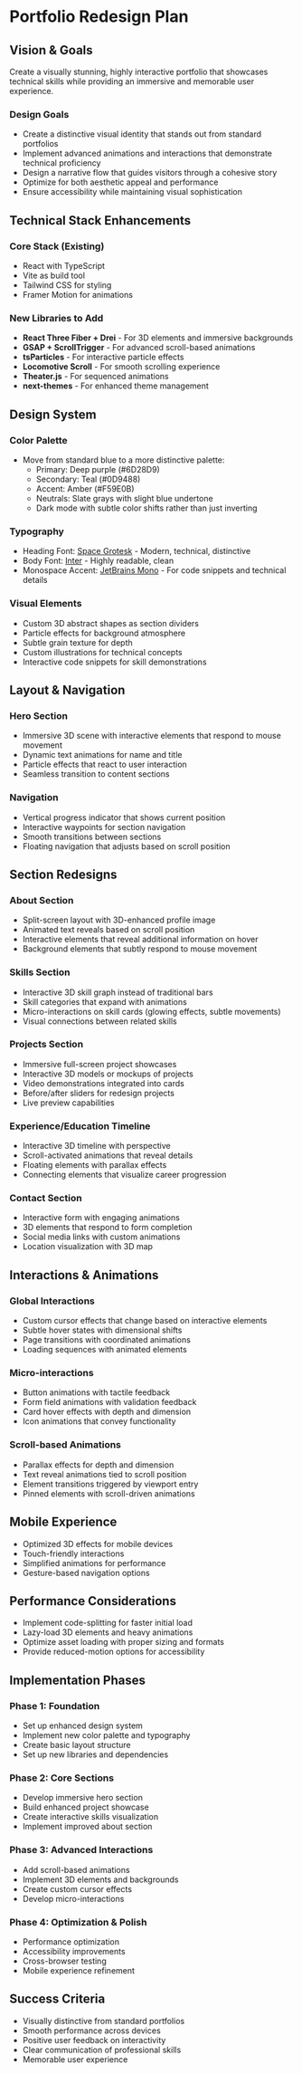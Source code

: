 # Portfolio Redesign Plan

## Vision & Goals
Create a visually stunning, highly interactive portfolio that showcases technical skills while providing an immersive and memorable user experience.

### Design Goals
- Create a distinctive visual identity that stands out from standard portfolios
- Implement advanced animations and interactions that demonstrate technical proficiency
- Design a narrative flow that guides visitors through a cohesive story
- Optimize for both aesthetic appeal and performance
- Ensure accessibility while maintaining visual sophistication

## Technical Stack Enhancements

### Core Stack (Existing)
- React with TypeScript
- Vite as build tool
- Tailwind CSS for styling
- Framer Motion for animations

### New Libraries to Add
- **React Three Fiber + Drei** - For 3D elements and immersive backgrounds
- **GSAP + ScrollTrigger** - For advanced scroll-based animations
- **tsParticles** - For interactive particle effects
- **Locomotive Scroll** - For smooth scrolling experience
- **Theater.js** - For sequenced animations
- **next-themes** - For enhanced theme management

## Design System

### Color Palette
- Move from standard blue to a more distinctive palette:
  - Primary: Deep purple (#6D28D9)
  - Secondary: Teal (#0D9488)
  - Accent: Amber (#F59E0B)
  - Neutrals: Slate grays with slight blue undertone
  - Dark mode with subtle color shifts rather than just inverting

### Typography
- Heading Font: [Space Grotesk](https://fonts.google.com/specimen/Space+Grotesk) - Modern, technical, distinctive
- Body Font: [Inter](https://fonts.google.com/specimen/Inter) - Highly readable, clean
- Monospace Accent: [JetBrains Mono](https://fonts.google.com/specimen/JetBrains+Mono) - For code snippets and technical details

### Visual Elements
- Custom 3D abstract shapes as section dividers
- Particle effects for background atmosphere
- Subtle grain texture for depth
- Custom illustrations for technical concepts
- Interactive code snippets for skill demonstrations

## Layout & Navigation

### Hero Section
- Immersive 3D scene with interactive elements that respond to mouse movement
- Dynamic text animations for name and title
- Particle effects that react to user interaction
- Seamless transition to content sections

### Navigation
- Vertical progress indicator that shows current position
- Interactive waypoints for section navigation
- Smooth transitions between sections
- Floating navigation that adjusts based on scroll position

## Section Redesigns

### About Section
- Split-screen layout with 3D-enhanced profile image
- Animated text reveals based on scroll position
- Interactive elements that reveal additional information on hover
- Background elements that subtly respond to mouse movement

### Skills Section
- Interactive 3D skill graph instead of traditional bars
- Skill categories that expand with animations
- Micro-interactions on skill cards (glowing effects, subtle movements)
- Visual connections between related skills

### Projects Section
- Immersive full-screen project showcases
- Interactive 3D models or mockups of projects
- Video demonstrations integrated into cards
- Before/after sliders for redesign projects
- Live preview capabilities

### Experience/Education Timeline
- Interactive 3D timeline with perspective
- Scroll-activated animations that reveal details
- Floating elements with parallax effects
- Connecting elements that visualize career progression

### Contact Section
- Interactive form with engaging animations
- 3D elements that respond to form completion
- Social media links with custom animations
- Location visualization with 3D map

## Interactions & Animations

### Global Interactions
- Custom cursor effects that change based on interactive elements
- Subtle hover states with dimensional shifts
- Page transitions with coordinated animations
- Loading sequences with animated elements

### Micro-interactions
- Button animations with tactile feedback
- Form field animations with validation feedback
- Card hover effects with depth and dimension
- Icon animations that convey functionality

### Scroll-based Animations
- Parallax effects for depth and dimension
- Text reveal animations tied to scroll position
- Element transitions triggered by viewport entry
- Pinned elements with scroll-driven animations

## Mobile Experience
- Optimized 3D effects for mobile devices
- Touch-friendly interactions
- Simplified animations for performance
- Gesture-based navigation options

## Performance Considerations
- Implement code-splitting for faster initial load
- Lazy-load 3D elements and heavy animations
- Optimize asset loading with proper sizing and formats
- Provide reduced-motion options for accessibility

## Implementation Phases

### Phase 1: Foundation
- Set up enhanced design system
- Implement new color palette and typography
- Create basic layout structure
- Set up new libraries and dependencies

### Phase 2: Core Sections
- Develop immersive hero section
- Build enhanced project showcase
- Create interactive skills visualization
- Implement improved about section

### Phase 3: Advanced Interactions
- Add scroll-based animations
- Implement 3D elements and backgrounds
- Create custom cursor effects
- Develop micro-interactions

### Phase 4: Optimization & Polish
- Performance optimization
- Accessibility improvements
- Cross-browser testing
- Mobile experience refinement

## Success Criteria
- Visually distinctive from standard portfolios
- Smooth performance across devices
- Positive user feedback on interactivity
- Clear communication of professional skills
- Memorable user experience